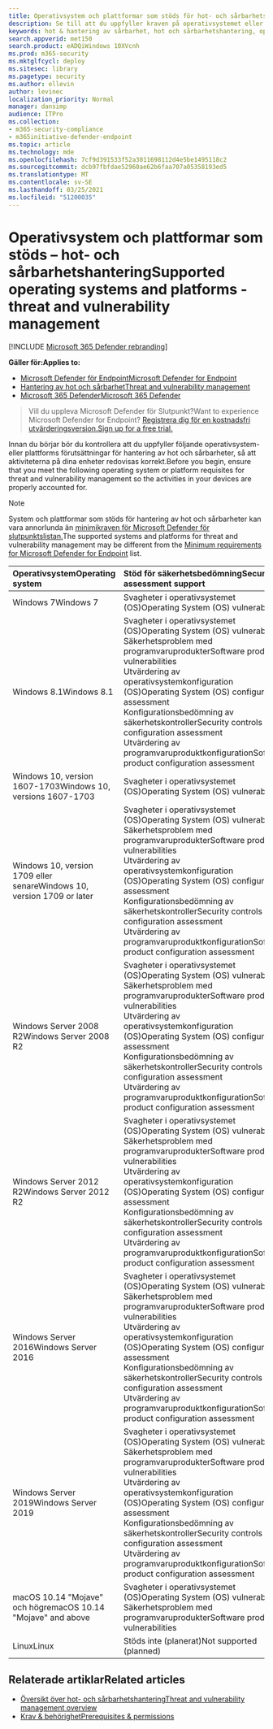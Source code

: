 ```yaml
---
title: Operativsystem och plattformar som stöds för hot- och sårbarhetshantering
description: Se till att du uppfyller kraven på operativsystemet eller plattformen för hot och sårbarhetshantering, så att aktiviteterna på alla enheter redovisas korrekt.
keywords: hot & hantering av sårbarhet, hot och sårbarhetshantering, operativsystem, plattformskrav, förutsättningar, mdatp-tvm som stöds os, mdatp-tvm,
search.appverid: met150
search.product: eADQiWindows 10XVcnh
ms.prod: m365-security
ms.mktglfcycl: deploy
ms.sitesec: library
ms.pagetype: security
ms.author: ellevin
author: levinec
localization_priority: Normal
manager: dansimp
audience: ITPro
ms.collection:
- m365-security-compliance
- m365initiative-defender-endpoint
ms.topic: article
ms.technology: mde
ms.openlocfilehash: 7cf9d391533f52a3011698112d4e5be1495118c2
ms.sourcegitcommit: dcb97fbfdae52960ae62b6faa707a05358193ed5
ms.translationtype: MT
ms.contentlocale: sv-SE
ms.lasthandoff: 03/25/2021
ms.locfileid: "51200035"
---
```

# <a name="supported-operating-systems-and-platforms---threat-and-vulnerability-management"></a><span data-ttu-id="10ffe-104">Operativsystem och plattformar som stöds – hot- och sårbarhetshantering</span><span class="sxs-lookup"><span data-stu-id="10ffe-104">Supported operating systems and platforms - threat and vulnerability management</span></span>

[!INCLUDE [Microsoft 365 Defender rebranding](../../includes/microsoft-defender.md)]

<span data-ttu-id="10ffe-105">**Gäller för:**</span><span class="sxs-lookup"><span data-stu-id="10ffe-105">**Applies to:**</span></span>

- [<span data-ttu-id="10ffe-106">Microsoft Defender för Endpoint</span><span class="sxs-lookup"><span data-stu-id="10ffe-106">Microsoft Defender for Endpoint</span></span>](https://go.microsoft.com/fwlink/?linkid=2154037)
- [<span data-ttu-id="10ffe-107">Hantering av hot och sårbarhet</span><span class="sxs-lookup"><span data-stu-id="10ffe-107">Threat and vulnerability management</span></span>](next-gen-threat-and-vuln-mgt.md)
- [<span data-ttu-id="10ffe-108">Microsoft 365 Defender</span><span class="sxs-lookup"><span data-stu-id="10ffe-108">Microsoft 365 Defender</span></span>](https://go.microsoft.com/fwlink/?linkid=2118804)

><span data-ttu-id="10ffe-109">Vill du uppleva Microsoft Defender för Slutpunkt?</span><span class="sxs-lookup"><span data-stu-id="10ffe-109">Want to experience Microsoft Defender for Endpoint?</span></span> [<span data-ttu-id="10ffe-110">Registrera dig för en kostnadsfri utvärderingsversion.</span><span class="sxs-lookup"><span data-stu-id="10ffe-110">Sign up for a free trial.</span></span>](https://www.microsoft.com/microsoft-365/windows/microsoft-defender-atp?ocid=docs-wdatp-portaloverview-abovefoldlink)

<span data-ttu-id="10ffe-111">Innan du börjar bör du kontrollera att du uppfyller följande operativsystem- eller plattforms förutsättningar för hantering av hot och sårbarheter, så att aktiviteterna på dina enheter redovisas korrekt.</span><span class="sxs-lookup"><span data-stu-id="10ffe-111">Before you begin, ensure that you meet the following operating system or platform requisites for threat and vulnerability management so the activities in your devices are properly accounted for.</span></span>

>[!NOTE]
><span data-ttu-id="10ffe-112">System och plattformar som stöds för hantering av hot och sårbarheter kan vara annorlunda än [minimikraven för Microsoft Defender för slutpunktslistan.](minimum-requirements.md)</span><span class="sxs-lookup"><span data-stu-id="10ffe-112">The supported systems and platforms for threat and vulnerability management may be different from the [Minimum requirements for Microsoft Defender for Endpoint](minimum-requirements.md) list.</span></span>

<span data-ttu-id="10ffe-113">Operativsystem</span><span class="sxs-lookup"><span data-stu-id="10ffe-113">Operating system</span></span> | <span data-ttu-id="10ffe-114">Stöd för säkerhetsbedömning</span><span class="sxs-lookup"><span data-stu-id="10ffe-114">Security assessment support</span></span>
:---|:---
<span data-ttu-id="10ffe-115">Windows 7</span><span class="sxs-lookup"><span data-stu-id="10ffe-115">Windows 7</span></span> | <span data-ttu-id="10ffe-116">Svagheter i operativsystemet (OS)</span><span class="sxs-lookup"><span data-stu-id="10ffe-116">Operating System (OS) vulnerabilities</span></span>
<span data-ttu-id="10ffe-117">Windows 8.1</span><span class="sxs-lookup"><span data-stu-id="10ffe-117">Windows 8.1</span></span> | <span data-ttu-id="10ffe-118">Svagheter i operativsystemet (OS)</span><span class="sxs-lookup"><span data-stu-id="10ffe-118">Operating System (OS) vulnerabilities</span></span><br/><span data-ttu-id="10ffe-119">Säkerhetsproblem med programvaruprodukter</span><span class="sxs-lookup"><span data-stu-id="10ffe-119">Software product vulnerabilities</span></span><br/><span data-ttu-id="10ffe-120">Utvärdering av operativsystemkonfiguration (OS)</span><span class="sxs-lookup"><span data-stu-id="10ffe-120">Operating System (OS) configuration assessment</span></span><br/><span data-ttu-id="10ffe-121">Konfigurationsbedömning av säkerhetskontroller</span><span class="sxs-lookup"><span data-stu-id="10ffe-121">Security controls configuration assessment</span></span><br/><span data-ttu-id="10ffe-122">Utvärdering av programvaruproduktkonfiguration</span><span class="sxs-lookup"><span data-stu-id="10ffe-122">Software product configuration assessment</span></span> |
<span data-ttu-id="10ffe-123">Windows 10, version 1607-1703</span><span class="sxs-lookup"><span data-stu-id="10ffe-123">Windows 10, versions 1607-1703</span></span> | <span data-ttu-id="10ffe-124">Svagheter i operativsystemet (OS)</span><span class="sxs-lookup"><span data-stu-id="10ffe-124">Operating System (OS) vulnerabilities</span></span>
<span data-ttu-id="10ffe-125">Windows 10, version 1709 eller senare</span><span class="sxs-lookup"><span data-stu-id="10ffe-125">Windows 10, version 1709 or later</span></span> |<span data-ttu-id="10ffe-126">Svagheter i operativsystemet (OS)</span><span class="sxs-lookup"><span data-stu-id="10ffe-126">Operating System (OS) vulnerabilities</span></span><br/><span data-ttu-id="10ffe-127">Säkerhetsproblem med programvaruprodukter</span><span class="sxs-lookup"><span data-stu-id="10ffe-127">Software product vulnerabilities</span></span><br/><span data-ttu-id="10ffe-128">Utvärdering av operativsystemkonfiguration (OS)</span><span class="sxs-lookup"><span data-stu-id="10ffe-128">Operating System (OS) configuration assessment</span></span><br/><span data-ttu-id="10ffe-129">Konfigurationsbedömning av säkerhetskontroller</span><span class="sxs-lookup"><span data-stu-id="10ffe-129">Security controls configuration assessment</span></span><br/><span data-ttu-id="10ffe-130">Utvärdering av programvaruproduktkonfiguration</span><span class="sxs-lookup"><span data-stu-id="10ffe-130">Software product configuration assessment</span></span>
<span data-ttu-id="10ffe-131">Windows Server 2008 R2</span><span class="sxs-lookup"><span data-stu-id="10ffe-131">Windows Server 2008 R2</span></span> | <span data-ttu-id="10ffe-132">Svagheter i operativsystemet (OS)</span><span class="sxs-lookup"><span data-stu-id="10ffe-132">Operating System (OS) vulnerabilities</span></span><br/><span data-ttu-id="10ffe-133">Säkerhetsproblem med programvaruprodukter</span><span class="sxs-lookup"><span data-stu-id="10ffe-133">Software product vulnerabilities</span></span><br/><span data-ttu-id="10ffe-134">Utvärdering av operativsystemkonfiguration (OS)</span><span class="sxs-lookup"><span data-stu-id="10ffe-134">Operating System (OS) configuration assessment</span></span><br/><span data-ttu-id="10ffe-135">Konfigurationsbedömning av säkerhetskontroller</span><span class="sxs-lookup"><span data-stu-id="10ffe-135">Security controls configuration assessment</span></span><br/><span data-ttu-id="10ffe-136">Utvärdering av programvaruproduktkonfiguration</span><span class="sxs-lookup"><span data-stu-id="10ffe-136">Software product configuration assessment</span></span>
<span data-ttu-id="10ffe-137">Windows Server 2012 R2</span><span class="sxs-lookup"><span data-stu-id="10ffe-137">Windows Server 2012 R2</span></span> | <span data-ttu-id="10ffe-138">Svagheter i operativsystemet (OS)</span><span class="sxs-lookup"><span data-stu-id="10ffe-138">Operating System (OS) vulnerabilities</span></span><br/><span data-ttu-id="10ffe-139">Säkerhetsproblem med programvaruprodukter</span><span class="sxs-lookup"><span data-stu-id="10ffe-139">Software product vulnerabilities</span></span><br/><span data-ttu-id="10ffe-140">Utvärdering av operativsystemkonfiguration (OS)</span><span class="sxs-lookup"><span data-stu-id="10ffe-140">Operating System (OS) configuration assessment</span></span><br/><span data-ttu-id="10ffe-141">Konfigurationsbedömning av säkerhetskontroller</span><span class="sxs-lookup"><span data-stu-id="10ffe-141">Security controls configuration assessment</span></span><br/><span data-ttu-id="10ffe-142">Utvärdering av programvaruproduktkonfiguration</span><span class="sxs-lookup"><span data-stu-id="10ffe-142">Software product configuration assessment</span></span>
<span data-ttu-id="10ffe-143">Windows Server 2016</span><span class="sxs-lookup"><span data-stu-id="10ffe-143">Windows Server 2016</span></span> | <span data-ttu-id="10ffe-144">Svagheter i operativsystemet (OS)</span><span class="sxs-lookup"><span data-stu-id="10ffe-144">Operating System (OS) vulnerabilities</span></span><br/><span data-ttu-id="10ffe-145">Säkerhetsproblem med programvaruprodukter</span><span class="sxs-lookup"><span data-stu-id="10ffe-145">Software product vulnerabilities</span></span><br/><span data-ttu-id="10ffe-146">Utvärdering av operativsystemkonfiguration (OS)</span><span class="sxs-lookup"><span data-stu-id="10ffe-146">Operating System (OS) configuration assessment</span></span><br/><span data-ttu-id="10ffe-147">Konfigurationsbedömning av säkerhetskontroller</span><span class="sxs-lookup"><span data-stu-id="10ffe-147">Security controls configuration assessment</span></span><br/><span data-ttu-id="10ffe-148">Utvärdering av programvaruproduktkonfiguration</span><span class="sxs-lookup"><span data-stu-id="10ffe-148">Software product configuration assessment</span></span>
<span data-ttu-id="10ffe-149">Windows Server 2019</span><span class="sxs-lookup"><span data-stu-id="10ffe-149">Windows Server 2019</span></span> | <span data-ttu-id="10ffe-150">Svagheter i operativsystemet (OS)</span><span class="sxs-lookup"><span data-stu-id="10ffe-150">Operating System (OS) vulnerabilities</span></span><br/><span data-ttu-id="10ffe-151">Säkerhetsproblem med programvaruprodukter</span><span class="sxs-lookup"><span data-stu-id="10ffe-151">Software product vulnerabilities</span></span><br/><span data-ttu-id="10ffe-152">Utvärdering av operativsystemkonfiguration (OS)</span><span class="sxs-lookup"><span data-stu-id="10ffe-152">Operating System (OS) configuration assessment</span></span><br/><span data-ttu-id="10ffe-153">Konfigurationsbedömning av säkerhetskontroller</span><span class="sxs-lookup"><span data-stu-id="10ffe-153">Security controls configuration assessment</span></span><br/><span data-ttu-id="10ffe-154">Utvärdering av programvaruproduktkonfiguration</span><span class="sxs-lookup"><span data-stu-id="10ffe-154">Software product configuration assessment</span></span>
<span data-ttu-id="10ffe-155">macOS 10.14 "Mojave" och högre</span><span class="sxs-lookup"><span data-stu-id="10ffe-155">macOS 10.14 "Mojave" and above</span></span> | <span data-ttu-id="10ffe-156">Svagheter i operativsystemet (OS)</span><span class="sxs-lookup"><span data-stu-id="10ffe-156">Operating System (OS) vulnerabilities</span></span><br/><span data-ttu-id="10ffe-157">Säkerhetsproblem med programvaruprodukter</span><span class="sxs-lookup"><span data-stu-id="10ffe-157">Software product vulnerabilities</span></span> 
<span data-ttu-id="10ffe-158">Linux</span><span class="sxs-lookup"><span data-stu-id="10ffe-158">Linux</span></span> | <span data-ttu-id="10ffe-159">Stöds inte (planerat)</span><span class="sxs-lookup"><span data-stu-id="10ffe-159">Not supported (planned)</span></span>

## <a name="related-articles"></a><span data-ttu-id="10ffe-160">Relaterade artiklar</span><span class="sxs-lookup"><span data-stu-id="10ffe-160">Related articles</span></span>

- [<span data-ttu-id="10ffe-161">Översikt över hot- och sårbarhetshantering</span><span class="sxs-lookup"><span data-stu-id="10ffe-161">Threat and vulnerability management overview</span></span>](next-gen-threat-and-vuln-mgt.md)
- [<span data-ttu-id="10ffe-162">Krav & behörighet</span><span class="sxs-lookup"><span data-stu-id="10ffe-162">Prerequisites & permissions</span></span>](tvm-prerequisites.md)
